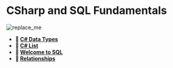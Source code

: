 # CSharp and SQL Fundamentals

![replace_me](https://codeworks.blob.core.windows.net/public/assets/img/illustrations/placeholder.svg)

* **📖 [C# Data Types](https://codeworksacademy.com/fs-student-guide/resources/wk10/01-CSharp-Generics)**
* **📖 [C# List](https://codeworksacademy.com/fs-student-guide/resources/wk10/02-List-Methods)**
* **📖 [Welcome to SQL](https://codeworksacademy.com/fs-student-guide/resources/wk11/01-MySQL-GettingStarted)**
* **📖 [Relationships](https://codeworksacademy.com/fs-student-guide/resources/wk11/02-MySQL-Relationships)**


